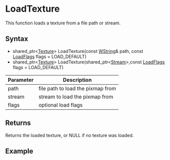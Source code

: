 # LoadTexture

This function loads a texture from a file path or stream.

## Syntax

- shared_ptr<[Texture](Texture.md)\> LoadTexture(const [WString](WString.md)& path, const [LoadFlags](Constants.md#LoadFlags) flags = LOAD_DEFAULT)
- shared_ptr<[Texture](Texture.md)\> LoadTexture(shared_ptr<[Stream](Stream.md)\>,const [LoadFlags](Constants.md#LoadFlags) flags = LOAD_DEFAULT)

| Parameter | Description |
|---|---|
| path | file path to load the pixmap from |
| stream | stream to load the pixmap from |
| flags | optional load flags |

## Returns

Returns the loaded texture, or NULL if no texture was loaded.

## Example

```c++

```
